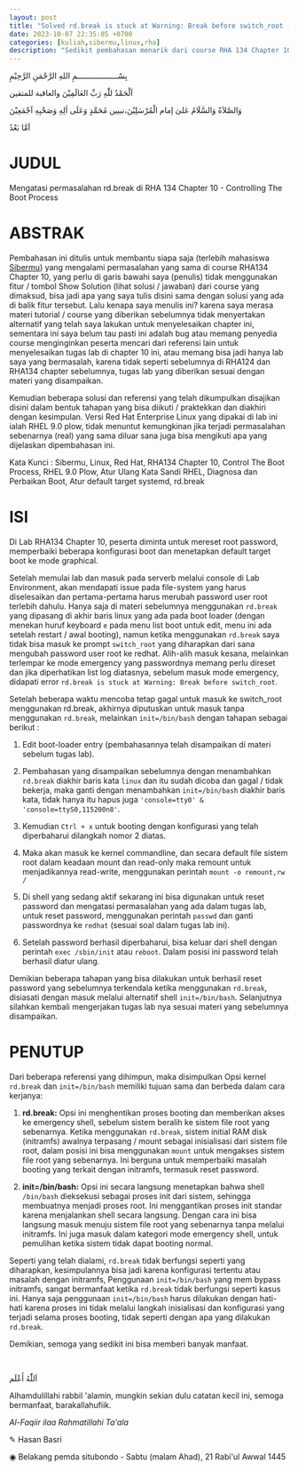 ```yaml
---
layout: post
title: "Solved rd.break is stuck at Warning: Break before switch_root - RHA134"
date: 2023-10-07 22:35:05 +0700
categories: [kuliah,sibermu,linux,rha]
description: "Sedikit pembahasan menarik dari course RHA 134 Chapter 10, rd.break issues"
---
```


بِسْــــــــــــــــــمِ اللهِ الرَّحْمَنِ الرَّحِيْمِ

اَلْحَمْدُ للّٰهِ رَبِّ العَالَمِيْنَ والعاقبة للمتقين

 وَالصَّلاَةُ وَالسَّلَامُ عَلىَ إمام الْمُرْسَلِيْنَ،نبيين مُحَمَّدٍ وَعَلَى اٰلِهِ وَصَحْبِهِ اَجْمَعِيْنَ

  اَمَّا بَعْدُ


# JUDUL

Mengatasi permasalahan rd.break di RHA 134 Chapter 10 - Controlling The Boot Process


# ABSTRAK

Pembahasan ini ditulis untuk membantu siapa saja (terlebih mahasiswa <a href="https://sibermu.ac.id" target="_blank">Sibermu</a>) yang mengalami permasalahan yang sama di course RHA134 Chapter 10, yang perlu di garis bawahi saya (penulis) tidak menggunakan fitur / tombol Show Solution (lihat solusi / jawaban) dari course yang dimaksud, bisa jadi apa yang saya tulis disini sama dengan solusi yang ada di balik fitur tersebut. Lalu kenapa saya menulis ini? karena saya merasa materi tutorial / course yang diberikan sebelumnya tidak menyertakan alternatif yang telah saya lakukan untuk menyelesaikan chapter ini, sementara ini saya belum tau pasti ini adalah bug atau memang penyedia course menginginkan peserta mencari dari referensi lain untuk menyelesaikan tugas lab di chapter 10 ini, atau memang bisa jadi hanya lab saya yang bermasalah, karena tidak seperti sebelumnya di RHA124 dan RHA134 chapter sebelumnya, tugas lab yang diberikan sesuai dengan materi yang disampaikan.

Kemudian beberapa solusi dan referensi yang telah dikumpulkan disajikan disini dalam bentuk tahapan yang bisa diikuti / praktekkan dan diakhiri dengan kesimpulan. Versi Red Hat Enterprise Linux yang dipakai di lab ini ialah RHEL 9.0 plow, tidak menuntut kemungkinan jika terjadi permasalahan sebenarnya (real) yang sama diluar sana juga bisa mengikuti apa yang dijelaskan dipembahasan ini.

Kata Kunci : Sibermu, Linux, Red Hat, RHA134 Chapter 10, Control The Boot Process, RHEL 9.0 Plow, Atur Ulang Kata Sandi RHEL, Diagnosa dan Perbaikan Boot, Atur default target systemd, rd.break


# ISI

Di Lab RHA134 Chapter 10, peserta diminta untuk mereset root password, memperbaiki beberapa konfigurasi boot dan menetapkan default target boot ke mode graphical.

Setelah memulai lab dan masuk pada serverb melalui console di Lab Environment, akan mendapati issue pada file-system yang harus diselesaikan dan pertama-pertama harus merubah password user root terlebih dahulu. Hanya saja di materi sebelumnya menggunakan `rd.break` yang dipasang di akhir baris linux yang ada pada boot loader (dengan menekan huruf keyboard `e` pada menu list boot untuk edit, menu ini ada setelah restart / awal booting), namun ketika menggunakan `rd.break` saya tidak bisa masuk ke prompt `switch_root` yang diharapkan dari sana mengubah password user root ke redhat. Alih-alih masuk kesana, melainkan terlempar ke mode emergency yang passwordnya memang perlu direset dan jika diperhatikan list log diatasnya, sebelum masuk mode emergency, didapati error `rd.break is stuck at Warning: Break before switch_root`.

Setelah beberapa waktu mencoba tetap gagal untuk masuk ke switch_root menggunakan rd.break, akhirnya diputuskan untuk masuk tanpa menggunakan `rd.break`, melainkan `init=/bin/bash` dengan tahapan sebagai berikut :

1. Edit boot-loader entry (pembahasannya telah disampaikan di materi sebelum tugas lab).

2. Pembahasan yang disampaikan sebelumnya dengan menambahkan `rd.break` diakhir baris kata `linux` dan itu sudah dicoba dan gagal / tidak bekerja, maka ganti dengan menambahkan `init=/bin/bash` diakhir baris kata, tidak hanya itu hapus juga `'console=tty0' & 'console=ttyS0,115200n8'`.

3. Kemudian `Ctrl + x` untuk booting dengan konfigurasi yang telah diperbaharui dilangkah nomor 2 diatas.

4. Maka akan masuk ke kernel commandline, dan secara default file sistem root dalam keadaan mount dan read-only maka remount untuk menjadikannya read-write, menggunakan perintah `mount -o remount,rw /`

5. Di shell yang sedang aktif sekarang ini bisa digunakan untuk reset password dan mengatasi permasalahan yang ada dalam tugas lab, untuk reset password, menggunakan perintah `passwd` dan ganti passwordnya ke `redhat` (sesuai soal dalam tugas lab ini).

6. Setelah password berhasil diperbaharui, bisa keluar dari shell dengan perintah `exec /sbin/init` atau `reboot`. Dalam posisi ini password telah berhasil diatur ulang.

Demikian beberapa tahapan yang bisa dilakukan untuk berhasil reset password yang sebelumnya terkendala ketika menggunakan `rd.break`, disiasati dengan masuk melalui alternatif shell `init=/bin/bash`. Selanjutnya silahkan kembali mengerjakan tugas lab nya sesuai materi yang sebelumnya disampaikan.


# PENUTUP

Dari beberapa referensi yang dihimpun, maka disimpulkan Opsi kernel `rd.break` dan `init=/bin/bash` memiliki tujuan sama dan berbeda dalam cara kerjanya:

1. **rd.break:** Opsi ini menghentikan proses booting dan memberikan akses ke emergency shell, sebelum sistem beralih ke sistem file root yang sebenarnya. Ketika menggunakan `rd.break`, sistem initial RAM disk (initramfs) awalnya terpasang / mount sebagai inisialisasi dari sistem file root, dalam posisi ini bisa menggunakan `mount` untuk mengakses sistem file root yang sebenarnya. Ini berguna untuk memperbaiki masalah booting yang terkait dengan initramfs, termasuk reset password.

2. **init=/bin/bash:** Opsi ini secara langsung menetapkan bahwa shell `/bin/bash` dieksekusi sebagai proses init dari sistem, sehingga membuatnya menjadi proses root. Ini menggantikan proses init standar karena menjalankan shell secara langsung. Dengan cara ini bisa langsung masuk menuju sistem file root yang sebenarnya tanpa melalui initramfs. Ini juga masuk dalam kategori mode emergency shell, untuk pemulihan ketika sistem tidak dapat booting normal.

Seperti yang telah dialami, `rd.break` tidak berfungsi seperti yang diharapkan, kesimpulannya bisa jadi karena konfigurasi tertentu atau masalah dengan initramfs, Penggunaan `init=/bin/bash` yang mem bypass initramfs, sangat bermanfaat ketika `rd.break` tidak berfungsi seperti kasus ini. Hanya saja penggunaan `init=/bin/bash` harus dilakukan dengan hati-hati karena proses ini tidak melalui langkah inisialisasi dan konfigurasi yang terjadi selama proses booting, tidak seperti dengan apa yang dilakukan `rd.break`.

Demikian, semoga yang sedikit ini bisa memberi banyak manfaat.

<br/>

اَللّٰهُ أَعْلَم


Alhamdulillahi rabbil 'alamin, mungkin sekian dulu catatan kecil ini, semoga bermanfaat, barakallahufiik.

_Al-Faqiir ilaa Rahmatillahi Ta'ala_

✎ Hasan Basri

◉ Belakang pemda situbondo - Sabtu (malam Ahad), 21 Rabi'ul Awwal 1445
